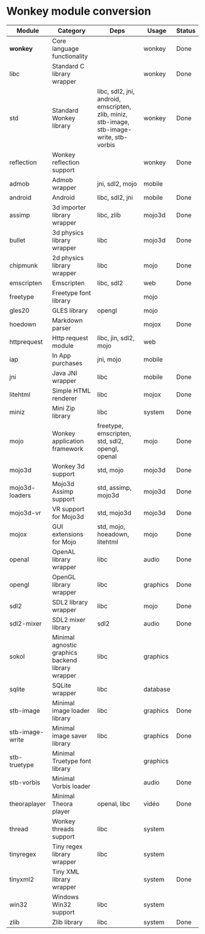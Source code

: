 # Wonkey module conversion

| Module          | Category                                          | Deps                                                         | Usage    | Status |
| --------------- | ------------------------------------------------- | ------------------------------------------------------------ | -------- | ------ |
| **wonkey**      | Core language functionality                       |                                                              | wonkey   | Done   |
| libc            | Standard C library wrapper                        |                                                              | wonkey   | Done   |
| std             | Standard Wonkey library                           | libc, sdl2, jni, android, emscripten, zlib, miniz, stb-image, stb-image-write, stb-vorbis | wonkey   | Done   |
| reflection      | Wonkey reflection support                         |                                                              | wonkey   | Done   |
| admob           | Admob wrapper                                     | jni, sdl2, mojo                                              | mobile   |        |
| android         | Android                                           | libc, sdl2, jni                                              | mobile   | Done   |
| assimp          | 3d importer library wrapper                       | libc, zlib                                                   | mojo3d   | Done   |
| bullet          | 3d physics library wrapper                        | libc                                                         | mojo3d   | Done   |
| chipmunk        | 2d physics library wrapper                        | libc                                                         | mojo     | Done   |
| emscripten      | Emscripten                                        | libc, sdl2                                                   | web      | Done   |
| freetype        | Freetype font library                             |                                                              | mojo     |        |
| gles20          | GLES library                                      | opengl                                                       | mojo     |        |
| hoedown         | Markdown parser                                   |                                                              | mojox    | Done   |
| httprequest     | Http request module                               | libc, jin, sdl2, mojo                                        | web      |        |
| iap             | In App purchases                                  | jni, mojo                                                    | mobile   |        |
| jni             | Java JNI wrapper                                  | libc                                                         | mobile   | Done   |
| litehtml        | Simple HTML renderer                              | libc                                                         | mojox    | Done   |
| miniz           | Mini Zip library                                  | libc                                                         | system   | Done   |
| mojo            | Wonkey application framework                      | freetype, emscripten, std, sdl2, opengl, openal              | mojo     | Done   |
| mojo3d          | Wonkey 3d support                                 | std, mojo                                                    | mojo3d   | Done   |
| mojo3d-loaders  | Mojo3d Assimp support                             | std, assimp, mojo3d                                          | mojo3d   | Done   |
| mojo3d-vr       | VR support for Mojo3d                             | std, mojo3d                                                  | mojo3d   | Done   |
| mojox           | GUI extensions for Mojo                           | std, mojo, hoeadown, litehtml                                | mojo     | Done   |
| openal          | OpenAL library wrapper                            | libc                                                         | audio    | Done   |
| opengl          | OpenGL library wrapper                            | libc                                                         | graphics | Done   |
| sdl2            | SDL2 library wrapper                              | libc                                                         | mojo     | Done   |
| sdl2-mixer      | SDL2 mixer library                                | sdl2                                                         | audio    | Done   |
| sokol           | Minimal agnostic graphics backend library wrapper | libc                                                         | graphics |        |
| sqlite          | SQLite wrapper                                    | libc                                                         | database |        |
| stb-image       | Minimal image loader library                      | libc                                                         | graphics | Done   |
| stb-image-write | Minimal image saver library                       | libc                                                         | graphics | Done   |
| stb-truetype    | Minimal Truetype font library                     |                                                              | graphics |        |
| stb-vorbis      | Minimal Vorbis loader                             |                                                              | audio    | Done   |
| theoraplayer    | Minimal Theora player                             | openal, libc                                                 | vidéo    | Done   |
| thread          | Wonkey threads support                            | libc                                                         | system   |        |
| tinyregex       | Tiny regex library wrapper                        | libc                                                         | system   |        |
| tinyxml2        | Tiny XML library wrapper                          |                                                              | system   | Done   |
| win32           | Windows Win32 support                             | libc                                                         | system   |        |
| zlib            | Zlib library                                      | libc                                                         | system   | Done   |

